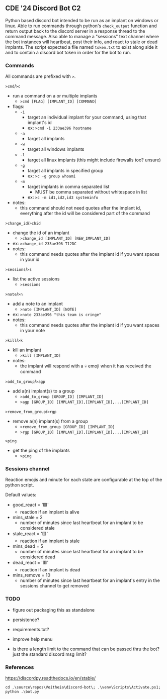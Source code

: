 ## CDE '24 Discord Bot C2
Python based discord bot intended to be run as an implant on windows or linux. Able to run commands through python's `check_output` function and return output back to the discord server in a response thread to the command message. Also able to manage a "sessions" text channel where the bot instances will heartbeat, post their info, and react to stale or dead implants. The script expected a file named `token.txt` to exist along side it and to contain a discord bot token in order for the bot to run.

### Commands
All commands are prefixed with `>`.

`>cmd`/`>c`
- run a command on a or multiple implants
  - `>cmd [FLAG] [IMPLANT_ID] [COMMAND]`
- flags:
  - `-i`
    - target an individual implant for your command, using that implant's id
    - ex: `>cmd -i 233ae396 hostname`
  - `-a`
    - target all implants
  - `-w`
    - target all windows implants
  - `-l`
    - target all linux implants (this might include firewalls too? unsure)
  - `-g`
    - target all implants in specified group
    - ex: `>c -g group whoami`
  - `-m`
    - target implants in comma separated list
      - MUST be comma separated without whitespace in list
    - ex: `>c -m id1,id2,id3 systeminfo`
- notes:
  - this command should not need quotes after the implant id, everything after the id will be considered part of the command

`>change_id`/`>chid`
- change the id of an implant
  - `>change_id [IMPLANT_ID] [NEW_IMPLANT_ID]`
- ex: `>change_id 233ae396 T12DC`
- notes:
  - this command needs quotes after the implant id if you want spaces in your id

`>sessions`/`>s`
- list the active sessions
  - `>sessions`

`>note`/`>n`
- add a note to an implant
  - `>note [IMPLANT_ID] [NOTE]`
- ex: `>note 233ae396 "this team is cringe"`
- notes:
  - this command needs quotes after the implant id if you want spaces in your note

`>kill`/`>k`
- kill an implant
  - `>kill [IMPLANT_ID]`
- notes:
  - the implant will respond with a 💀 emoji when it has received the command

`>add_to_group`/`>agp`
- add a(n) implant(s) to a group
  - `>add_to_group [GROUP_ID] [IMPLANT_ID]`
  - `>agp [GROUP_ID] [IMPLANT_ID],[IMPLANT_ID],...[IMPLANT_ID]`

`>remove_from_group`/`>rgp`
- remove a(n) implant(s) from a group
  - `>remove_from_group [GROUP_ID] [IMPLANT_ID]`
  - `>rgp [GROUP_ID] [IMPLANT_ID],[IMPLANT_ID],...[IMPLANT_ID]`

`>ping`
- get the ping of the implants
  - `>ping`

### Sessions channel
Reaction emojis and minute for each state are configurable at the top of the python script.

Default values:
- good_react = '🟩'
  - reaction if an implant is alive
- mins_stale = 2
  - number of minutes since last heartbeat for an implant to be considered stale
- stale_react = '🟨'
  - reaction if an implant is stale
- mins_dead = 5
  - number of minutes since last heartbeat for an implant to be considered dead
- dead_react = '🟥'
  - reaction if an implant is dead
- mins_remove = 10
  - number of minutes since last heartbeat for an implant's entry in the sessions channel to get removed

### TODO
- figure out packaging this as standalone
- persistence?

- requirements.txt?
- improve help menu
- is there a length limit to the command that can be passed thru the bot? just the standard discord msg limit?

### References
https://discordpy.readthedocs.io/en/stable/


`cd .\source\repos\Voitheia\discord-bot\; .\venv\Scripts\Activate.ps1; python .\bot.py`
